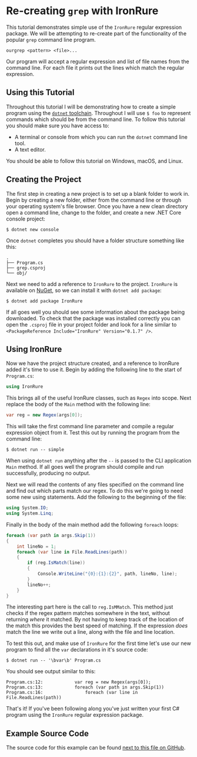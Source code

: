 # Re-creating `grep` with IronRure

This tutorial demonstrates simple use of the `IronRure` regular expression package. We will be attempting to re-create part of the functionality of the popular `grep` command line program.

    ourgrep <pattern> <file>...

Our program will accept a regular expression and list of file names from the command line. For each file it prints out the lines which match the regular expression.

## Using this Tutorial

Throughout this tutorial I will be demonstrating how to create a simple program using the [`dotnet` toolchain](https://www.microsoft.com/net/learn/get-started). Throughout I will use `$ foo` to represent commands which should be from the command line. To follow this tutorial you should make sure you have access to:

 * A terminal or console from which you can run the `dotnet` command line tool.
 * A text editor.

You should be able to follow this tutorial on Windows, macOS, and Linux.

## Creating the Project

The first step in creating a new project is to set up a blank folder to work in. Begin by creating a new folder, either from the command line or through your operating system's file browser. Once you have a new clean directory open a command line, change to the folder, and create a new .NET Core console project:

    $ dotnet new console

Once `dotnet` completes you should have a folder structure something like this:

```
.
├── Program.cs
├── grep.csproj
└── obj/
```

Next we need to add a reference to `IronRure` to the project. `IronRure` is available on [NuGet](https://www.nuget.org/packages/IronRure/), so we can install it with `dotnet add package`:

    $ dotnet add package IronRure

If all goes well you should see some information about the package being downloaded. To check that the package was installed correctly you can open the `.csproj` file in your project folder and look for a line similar to `<PackageReference Include="IronRure" Version="0.1.7" />`.

## Using IronRure

Now we have the project structure created, and a reference to IronRure added it's time to use it. Begin by adding the following line to the start of `Program.cs`:

```csharp
using IronRure
```

This brings all of the useful IronRure classes, such as `Regex` into scope. Next replace the body of the `Main` method with the following line:

```csharp
var reg = new Regex(args[0]);
```

This will take the first command line parameter and compile a regular expression object from it. Test this out by running the program from the command line:

    $ dotnet run -- simple

When using `dotnet run` anything after the `--` is passed to the CLI application `Main` method. If all goes well the program should compile and run successfully, producing no output.

Next we will read the contents of any files specified on the command line and find out which parts match our regex. To do this we're going to need some new using statements. Add the following to the beginning of the file:

```csharp
using System.IO;
using System.Linq;
```

Finally in the body of the main method add the following `foreach` loops:

```csharp
foreach (var path in args.Skip(1))
{
    int lineNo = 1;
    foreach (var line in File.ReadLines(path))
    {
        if (reg.IsMatch(line))
        {
            Console.WriteLine("{0}:{1}:{2}", path, lineNo, line);
        }
        lineNo++;
    }
}
```

The interesting part here is the call to `reg.IsMMatch`. This method just checks if the regex pattern matches somewhere in the text, without returning _where_ it matched. By not having to keep track of the location of the match this provides the best speed of matching. If the expression _does_ match the line we write out a line, along with the file and line location.

To test this out, and make use of `IronRure` for the first time let's use our new program to find all the `var` declarations in it's source code:

    $ dotnet run -- '\bvar\b' Program.cs

You should see output similar to this:

    Program.cs:12:            var reg = new Regex(args[0]);
    Program.cs:13:            foreach (var path in args.Skip(1))
    Program.cs:16:                foreach (var line in File.ReadLines(path))

That's it! If you've been following along you've just written your first C# program using the `IronRure` regular expression package.

## Example Source Code

The source code for this example can be found [next to this file on GitHub](./).
